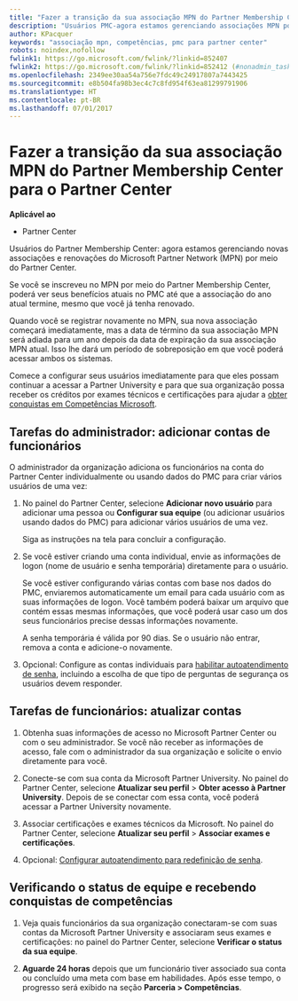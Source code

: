 ```yaml
---
title: "Fazer a transição da sua associação MPN do Partner Membership Center para o Partner Center"
description: "Usuários PMC-agora estamos gerenciando associações MPN por meio do Partner Center. Veja o que fazer."
author: KPacquer
keywords: "associação mpn, competências, pmc para partner center"
robots: noindex,nofollow
fwlink1: https://go.microsoft.com/fwlink/?linkid=852407
fwlink2: https://go.microsoft.com/fwlink/?linkid=852412 (#nonadmin_tasks)
ms.openlocfilehash: 2349ee30aa54a756e7fdc49c24917807a7443425
ms.sourcegitcommit: e8b504fa98b3ec4c7c8fd954f63ea81299791906
ms.translationtype: HT
ms.contentlocale: pt-BR
ms.lasthandoff: 07/01/2017
---
```

# <a name="transition-your-mpn-membership-from-partner-membership-center-to-partner-center"></a>Fazer a transição da sua associação MPN do Partner Membership Center para o Partner Center

**Aplicável ao**
-  Partner Center

Usuários do Partner Membership Center: agora estamos gerenciando novas associações e renovações do Microsoft Partner Network (MPN) por meio do Partner Center.  

Se você se inscreveu no MPN por meio do Partner Membership Center, poderá ver seus benefícios atuais no PMC até que a associação do ano atual termine, mesmo que você já tenha renovado. 

Quando você se registrar novamente no MPN, sua nova associação começará imediatamente, mas a data de término da sua associação MPN será adiada para um ano depois da data de expiração da sua associação MPN atual. Isso lhe dará um período de sobreposição em que você poderá acessar ambos os sistemas.

Comece a configurar seus usuários imediatamente para que eles possam continuar a acessar a Partner University e para que sua organização possa receber os créditos por exames técnicos e certificações para ajudar a [obter conquistas em Competências Microsoft](competencies.md). 

## <a name="admin-tasks-add-employee-accounts"></a>Tarefas do administrador: adicionar contas de funcionários

O administrador da organização adiciona os funcionários na conta do Partner Center individualmente ou usando dados do PMC para criar vários usuários de uma vez:

1.  No painel do Partner Center, selecione **Adicionar novo usuário** para adicionar uma pessoa ou **Configurar sua equipe** (ou adicionar usuários usando dados do PMC) para adicionar vários usuários de uma vez.
    
    Siga as instruções na tela para concluir a configuração.

2.  Se você estiver criando uma conta individual, envie as informações de logon (nome de usuário e senha temporária) diretamente para o usuário.

    Se você estiver configurando várias contas com base nos dados do PMC, enviaremos automaticamente um email para cada usuário com as suas informações de logon. Você também poderá baixar um arquivo que contém essas mesmas informações, que você poderá usar caso um dos seus funcionários precise dessas informações novamente.

    A senha temporária é válida por 90 dias. Se o usuário não entrar, remova a conta e adicione-o novamente.

3.  Opcional: Configure as contas individuais para [habilitar autoatendimento de senha](https://docs.microsoft.com/azure/active-directory/active-directory-passwords-getting-started), incluindo a escolha de que tipo de perguntas de segurança os usuários devem responder. 

## <a href="" id="nonadmin_tasks"></a> Tarefas de funcionários: atualizar contas

1.  Obtenha suas informações de acesso no Microsoft Partner Center ou com o seu administrador. Se você não receber as informações de acesso, fale com o administrador da sua organização e solicite o envio diretamente para você. 

2.  Conecte-se com sua conta da Microsoft Partner University. No painel do Partner Center, selecione **Atualizar seu perfil** > **Obter acesso à Partner University**.  Depois de se conectar com essa conta, você poderá acessar a Partner University novamente.

3.  Associar certificações e exames técnicos da Microsoft. No painel do Partner Center, selecione **Atualizar seu perfil** > **Associar exames e certificações**. 

4.  Opcional: [Configurar autoatendimento para redefinição de senha](https://docs.microsoft.com/en-us/azure/active-directory/active-directory-passwords-update-your-own-password).

## <a name="checking-team-status-and-receiving-competency-achievements"></a>Verificando o status de equipe e recebendo conquistas de competências

1.  Veja quais funcionários da sua organização conectaram-se com suas contas da Microsoft Partner University e associaram seus exames e certificações: no painel do Partner Center, selecione **Verificar o status da sua equipe**.

2.  **Aguarde 24 horas** depois que um funcionário tiver associado sua conta ou concluído uma meta com base em habilidades. Após esse tempo, o progresso será exibido na seção  **Parceria > Competências**.
